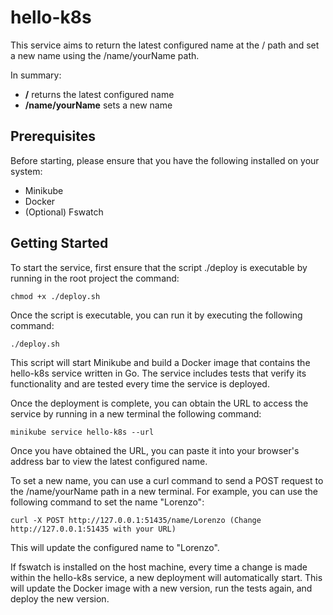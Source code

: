 # hello-k8s

This service aims to return the latest configured name at the / path and set a new name using the /name/yourName path.

In summary:

- **/** returns the latest configured name
- **/name/yourName** sets a new name

## Prerequisites

Before starting, please ensure that you have the following installed on your system:

- Minikube
- Docker
- (Optional) Fswatch

## Getting Started

To start the service, first ensure that the script ./deploy is executable by running in the root project the command:

```
chmod +x ./deploy.sh
```

Once the script is executable, you can run it by executing the following command:

```
./deploy.sh
```

This script will start Minikube and build a Docker image that contains the hello-k8s service written in Go. The service includes tests that verify its functionality and are tested every time the service is deployed.

Once the deployment is complete, you can obtain the URL to access the service by running in a new terminal the following command:

```
minikube service hello-k8s --url
```

Once you have obtained the URL, you can paste it into your browser's address bar to view the latest configured name.

To set a new name, you can use a curl command to send a POST request to the /name/yourName path in a new terminal. For example, you can use the following command to set the name "Lorenzo":

```
curl -X POST http://127.0.0.1:51435/name/Lorenzo (Change http://127.0.0.1:51435 with your URL)
```

This will update the configured name to "Lorenzo".

If fswatch is installed on the host machine, every time a change is made within the hello-k8s service, a new deployment will automatically start. This will update the Docker image with a new version, run the tests again, and deploy the new version.
